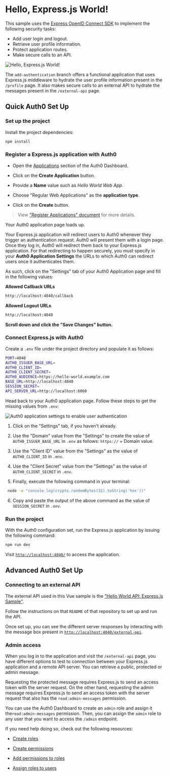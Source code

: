 # Hello, Express.js World!

This sample uses the [Express OpenID Connect SDK](https://github.com/auth0/express-openid-connect) to implement the following security tasks:

- Add user login and logout.
- Retrieve user profile information.
- Protect application routes.
- Make secure calls to an API.

![Hello, Express.js World!](https://images.ctfassets.net/23aumh6u8s0i/4Vm7S2OxumaJQOAFW3LYBB/e5fa555d237da66d7917bf335b0baaed/hello-express-pug.png)

The `add-authentication` branch offers a functional application that uses Express.js middleware to hydrate the user profile information present in the `/profile` page. It also makes secure calls to an external API to hydrate the messages present in the `/external-api` page.

## Quick Auth0 Set Up

### Set up the project

Install the project dependencies:

```bash
npm install
```

### Register a Express.js application with Auth0

- Open the [Applications](https://manage.auth0.com/#/applications) section of the Auth0 Dashboard.

- Click on the **Create Application** button.

- Provide a **Name** value such as _Hello World Web App_.

- Choose "Regular Web Applications" as the **application type**.

- Click on the **Create** button.

> View ["Register Applications" document](https://auth0.com/docs/applications/set-up-an-application) for more details.

Your Auth0 application page loads up.

Your Express.js application will redirect users to Auth0 whenever they trigger an authentication request. Auth0 will present them with a login page. Once they log in, Auth0 will redirect them back to your Express.js application. For that redirecting to happen securely, you must specify in your **Auth0 Application Settings** the URLs to which Auth0 can redirect users once it authenticates them.

As such, click on the "Settings" tab of your Auth0 Application page and fill in the following values:

**Allowed Callback URLs**

```bash
http://localhost:4040/callback
```

**Allowed Logout URLs**

```bash
http://localhost:4040
```

**Scroll down and click the "Save Changes" button.**

### Connect Express.js with Auth0

Create a `.env` file under the project directory and populate it as follows:

```bash
PORT=4040
AUTH0_ISSUER_BASE_URL=
AUTH0_CLIENT_ID=
AUTH0_CLIENT_SECRET=
AUTH0_AUDIENCE=https://hello-world.example.com
BASE_URL=http://localhost:4040
SESSION_SECRET=
API_SERVER_URL=http://localhost:6060
```

Head back to your Auth0 application page. Follow these steps to get the missing values from `.env`:

![Auth0 application settings to enable user authentication](https://images.ctfassets.net/23aumh6u8s0i/7wXiFoatkdr7hrDxLUQjzs/3c3d7938936b09e46c5336be22c5638f/hello-world-web-app-settings.png)

1. Click on the "Settings" tab, if you haven't already.

2. Use the "Domain" value from the "Settings" to create the value of `AUTH0_ISSUER_BASE_URL` in `.env` as follows: `https://` + Domain value.

3. Use the "Client ID" value from the "Settings" as the value of `AUTH0_CLIENT_ID` in `.env`.

4. Use the "Client Secret" value from the "Settings" as the value of `AUTH0_CLIENT_SECRET` in `.env`.

5. Finally, execute the following command in your terminal:

```bash
 node -e "console.log(crypto.randomBytes(32).toString('hex'))"
```

6. Copy and paste the output of the above command as the value of `SESSION_SECRET` in `.env`.

### Run the project

With the Auth0 configuration set, run the Express.js application by issuing the following command:

```bash
npm run dev
```

Visit [`http://localhost:4040/`](http://localhost:4040/) to access the application.

## Advanced Auth0 Set Up

### Connecting to an external API

The external API used in this Vue sample is the ["Hello World API: Express.js Sample"](https://github.com/auth0-sample-gallery/api_express_javascript_hello-world).

Follow the instructions on that `README` of that repository to set up and run the API.

Once set up, you can see the different server responses by interacting with the message box present in [`http://localhost:4040/external-api`](http://localhost:4040/external-api).

### Admin access

When you log in to the application and visit the `/external-api` page, you have different options to test to connection between your Express.js application and a remote API server. You can retrieve a public, protected or admin message.

Requesting the protected message requires Express.js to send an access token with the server request. On the other hand, requesting the admin message requires Express.js to send an access token with the server request that also has the `read:admin-messages` permission.

You can use the Auth0 Dashboard to create an `admin` role and assign it the`read:admin-messages` permission. Then, you can assign the `admin` role to any user that you want to access the `/admin` endpoint.

If you need help doing so, check out the following resources:

- [Create roles](https://auth0.com/docs/authorization/rbac/roles/create-roles)

- [Create permissions](https://auth0.com/docs/get-started/dashboard/add-api-permissions)

- [Add permissions to roles](https://auth0.com/docs/authorization/rbac/roles/add-permissions-to-roles)

- [Assign roles to users](https://auth0.com/docs/users/assign-roles-to-users)
